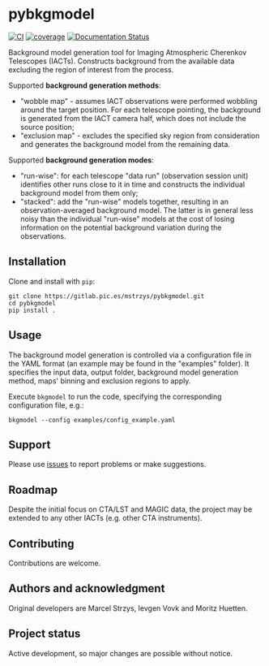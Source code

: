 # pybkgmodel

[![CI](https://github.com/cta-observatory/pybkgmodel/actions/workflows/ci.yml/badge.svg?branch=main)](https://github.com/cta-observatory/pybkgmodel/actions/workflows/ci.yml)
[![coverage](https://codecov.io/gh/cta-observatory/pybkgmodel/branch/main/graph/badge.svg?token=WsJUEfyBsv)](https://codecov.io/gh/cta-observatory/pybkgmodel)
[![Documentation Status](https://readthedocs.org/projects/pybkgmodel/badge/?version=latest)](https://pybkgmodel.readthedocs.io/en/latest/?badge=latest)

Background model generation tool for Imaging Atmospheric Cherenkov Telescopes (IACTs). Constructs background from the available data excluding the region of interest from the process. 

Supported **background generation methods**: 

 - "wobble map" - assumes IACT observations were performed wobbling around the target position. For each telescope pointing, the background is generated from the IACT camera half, which does not include the source position;
 - "exclusion map" - excludes the specified sky region from consideration and generates the background model from the remaining data.
 
Supported **background generation modes**:

 - "run-wise": for each telescope "data run" (observation session unit) identifies other runs close to it in time and constructs the individual background model from them only;
 - "stacked": add the "run-wise" models together, resulting in an observation-averaged background model. The latter is in general less noisy than the individual "run-wise" models at the cost of losing information on the potential background variation during the observations.

## Installation

Clone and install with `pip`:

```
git clone https://gitlab.pic.es/mstrzys/pybkgmodel.git
cd pybkgmodel
pip install .
```

## Usage

The background model generation is controlled via a configuration file in the YAML format (an example may be found in the "examples" folder). It specifies the input data, output folder, background model generation method, maps' binning and exclusion regions to apply.

Execute `bkgmodel` to run the code, specifying the corresponding configuration file, e.g.:

```
bkgmodel --config examples/config_example.yaml
```


## Support

Please use [issues](https://gitlab.pic.es/mstrzys/pybkgmodel/issues) to report problems or make suggestions.

## Roadmap

Despite the initial focus on CTA/LST and MAGIC data, the project may be extended to any other IACTs (e.g. other CTA instruments).

## Contributing

Contributions are welcome.

## Authors and acknowledgment

Original developers are Marcel Strzys, Ievgen Vovk and Moritz Huetten.

## Project status

Active development, so major changes are possible without notice.
